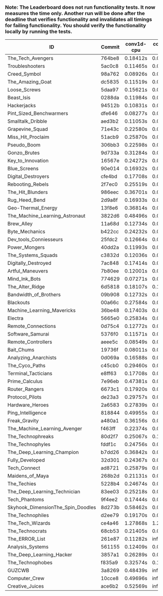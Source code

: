 ### Note: The Leaderboard does not run functionality tests. It now measures the time only. Another run will be done after the deadline that verifies functionality and invalidates all timings for failing functionality. You should verify the functionality locally by running the tests.

|ID|Commit|conv1d-cpu|conv1d-gpu|DWSPConv2D-gpu|gemm-gpu|avg|
|-|-|-|-|-|-|-|
|The_Tech_Avengers|764be8|0.18412s|0.05866s|2.97547s|1.84996s|1.26705s|
|Troubleshooters|5ac0c8|0.11465s|0.05817s|3.02150s|1.88134s|1.26892s|
|Creed_Symbol|98a762|0.08926s|0.04639s|3.08015s|1.86986s|1.27142s|
|The_Amazing_Goat|dc5835|0.11519s|0.04545s|3.03974s|1.88804s|1.27211s|
|Loose_Screws|5daa97|0.15621s|0.06339s|3.12544s|1.86111s|1.30154s|
|Beast_Isis|0288da|0.11984s|0.09086s|3.14860s|1.87382s|1.30828s|
|Hackerjacks|94512b|0.10831s|0.06148s|3.13548s|1.93157s|1.30921s|
|Pint_Sized_Benchwarmers|dfe646|0.08277s|0.05496s|3.15687s|1.95116s|1.31144s|
|Smalltalk_Dribble|aed3b2|0.11053s|0.06598s|3.10516s|1.97533s|1.31425s|
|Grapevine_Squad|71e43c|0.22580s|0.06553s|3.11573s|1.87418s|1.32031s|
|Miss_Hit_Proclaim|51acb9|0.25870s|0.06772s|3.10200s|1.88377s|1.32805s|
|Pseudo_Boom|306bb3|0.22598s|0.04563s|3.08892s|1.99495s|1.33887s|
|Gonzo_Brutes|9d733a|0.31284s|0.04711s|3.09120s|1.91027s|1.34035s|
|Key_to_Innovation|16567e|0.24272s|0.04739s|3.17091s|1.91659s|1.34440s|
|Blue_Screens|90e014|0.16932s|0.06204s|3.10326s|2.05898s|1.34840s|
|Digital_Destroyers|cfe4bd|0.17708s|0.06522s|3.11007s|2.05922s|1.35290s|
|Rebooting_Rebels|2f7ec0|0.25519s|0.06511s|3.09124s|2.01238s|1.35598s|
|The_Hit_Blunders|986eec|0.36701s|0.06112s|3.10040s|1.92617s|1.36368s|
|Rug_Heed_Bend|2d9a8f|0.16933s|0.04394s|3.09267s|2.15018s|1.36403s|
|Geo-Thermal_Energy|13f8e6|0.36814s|0.07178s|3.05673s|1.97602s|1.36817s|
|The_Machine_Learning_Astronaut|3822d6|0.48496s|0.07333s|3.03184s|1.96233s|1.38812s|
|Brew_Alley|11a68d|0.12734s|0.05044s|3.40011s|1.98982s|1.39193s|
|Byte_Mechanics|b422cc|0.24232s|0.04745s|3.12852s|2.24928s|1.41689s|
|Dev_tools_Conniesseurs|25fdc2|0.12664s|0.05109s|3.38043s|2.11133s|1.41737s|
|Power_Mongers|40dd2a|0.11993s|0.04724s|3.39798s|2.10835s|1.41838s|
|The_Systems_Squads|c3832d|0.12036s|0.04627s|3.39917s|2.12256s|1.42209s|
|Digitally_Destroyed|7ac848|0.17414s|0.06523s|3.35607s|2.11812s|1.42839s|
|Artful_Maneuvers|7b80ee|0.12001s|0.07536s|3.36159s|2.16425s|1.43030s|
|Mind_Ink_Bots|774629|0.07271s|0.06814s|3.42793s|2.15327s|1.43051s|
|The_Alter_Ridge|6d5818|0.18107s|0.10078s|3.35193s|2.11190s|1.43642s|
|Bandwidth_of_Brothers|09b908|0.12732s|0.07172s|3.40038s|2.16763s|1.44176s|
|Blackouts|00a66c|0.27584s|0.06632s|3.18130s|2.26018s|1.44591s|
|Machine_Learning_Mavericks|36be48|0.17403s|0.07209s|3.22689s|2.31080s|1.44595s|
|Electra|5665e0|0.25834s|0.06536s|3.36783s|2.11739s|1.45223s|
|Remote_Connections|0d75c4|0.12772s|0.05011s|3.47993s|2.18098s|1.45968s|
|Software_Samurai|5376f0|0.11571s|0.04607s|3.05699s|2.64724s|1.46650s|
|Remote_Controllers|aeee5c|0.08549s|0.04847s|3.59609s|2.15268s|1.47068s|
|Bait_Chums|19736f|0.08011s|0.07164s|3.34174s|2.39813s|1.47291s|
|Analyzing_Anarchists|0d069a|0.16588s|0.05126s|3.38515s|2.29346s|1.47394s|
|The_Cyco_Paths|c45cb0|0.29460s|0.07939s|3.42236s|2.11049s|1.47671s|
|Terminal_Tacticians|e8ff63|0.17708s|0.06935s|3.44030s|2.23594s|1.48067s|
|Prime_Calculus|7e96eb|0.47381s|0.07972s|3.26535s|2.13426s|1.48828s|
|Router_Rangers|6673c1|0.17920s|0.07262s|3.47610s|2.23157s|1.48987s|
|Protocol_Pilots|de23a3|0.29757s|0.07233s|3.43929s|2.15899s|1.49205s|
|Hardware_Heroes|2a6583|0.27839s|0.07284s|3.42749s|2.20210s|1.49521s|
|Ping_Intelligence|818844|0.49955s|0.05874s|3.32939s|2.10475s|1.49811s|
|Freak_Gravity|a480a1|0.36156s|0.07968s|3.42858s|2.12952s|1.49984s|
|The_Machine_Learning_Avenger|f463ff|0.22374s|0.07302s|3.46015s|2.24922s|1.50153s|
|The_Technophreaks|80d2f7|0.25067s|0.14837s|3.44698s|2.17649s|1.50563s|
|The_Technophyles|fddf1c|0.24756s|0.04732s|3.56642s|2.21373s|1.51876s|
|The_Deep_Learning_Champion|b7dd26|0.36842s|0.07710s|3.44520s|2.20006s|1.52270s|
|Fully_Developed|32d301|0.24367s|0.06603s|3.34445s|2.44038s|1.52363s|
|Tech_Connect|ad8721|0.25879s|0.07288s|3.42440s|2.34486s|1.52523s|
|Maidens_of_Maya|268b2d|0.21131s|0.06935s|3.42636s|2.40957s|1.52915s|
|The_Techies|5228b4|0.24674s|0.07974s|3.42450s|2.45436s|1.55133s|
|The_Deep_Learning_Technician|83ee03|0.25218s|0.06603s|3.10568s|2.89877s|1.58067s|
|Tech_Phantoms|9f4ee2|0.17444s|0.08987s|3.66469s|2.44580s|1.59370s|
|Skyhook_DimensionThe_Spin_Doodles|8d273b|0.58462s|0.06834s|3.36885s|2.60276s|1.65615s|
|The_Technophiles|d2ee79|0.19170s|0.05338s|3.39315s|3.13837s|1.69415s|
|The_Tech_Wizards|ce4a46|1.27868s|1.27386s|2.95409s|2.18622s|1.92321s|
|The_Technocrats|68cb53|0.21405s|0.08885s|3.49756s|6.00590s|2.45159s|
|The_ERROR_List|261e87|0.11282s|infs|3.37023s|2.12142s|infs|
|Analysis_Systems|561155|0.12409s|0.04747s|infs|infs|infs|
|The_Deep_Learning_Hacker|3857a1|0.26289s|0.08187s|infs|2.51959s|infs|
|The_Technophobes|f835a9|0.32574s|0.18346s|infs|1.89485s|infs|
|GUZCWB|3a8269|0.48439s|infs|infs|4.66590s|infs|
|Computer_Crew|10cce8|0.49696s|infs|infs|4.71951s|infs|
|Creative_Juices|ace6b2|0.52569s|infs|infs|4.78565s|infs|
